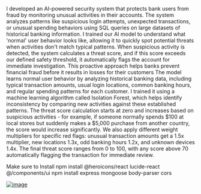 I developed an AI-powered security system that protects bank users from fraud by monitoring unusual activities in their accounts. 
The system analyzes patterns like suspicious login attempts, unexpected transactions, or unusual spending behaviors using SQL queries on large datasets of historical banking information. 
I trained our AI model to understand what 'normal' user behavior looks like, allowing it to quickly spot potential threats when activities don't match typical patterns.
When suspicious activity is detected, the system calculates a threat score, and if this score exceeds our defined safety threshold, it automatically flags the account for immediate investigation. 
This proactive approach helps banks prevent financial fraud before it results in losses for their customers
The model learns normal user behavior by analyzing historical banking data, including typical transaction amounts, usual login locations, common banking hours, and regular spending patterns for each customer. 
I trained it using a machine learning algorithm called Isolation Forest, which helps identify inconsistency by comparing new activities against these established patterns. 
The threat score calculation starts at zero and increases based on suspicious activities - for example, if someone normally spends $100 at local stores but suddenly makes a $5,000 purchase from another country, 
the score would increase significantly. We also apply different weight multipliers for specific red flags: unusual transaction amounts get a 1.5x multiplier, new locations 1.3x, odd banking hours 1.2x, and unknown devices 1.4x. 
The final threat score ranges from 0 to 100, with any score above 70 automatically flagging the transaction for immediate review.


Make sure to Install
npm install @heroicons/react lucide-react @/components/ui
npm install express mongoose body-parser cors

[
![image](https://github.com/user-attachments/assets/b4a0039e-e3fd-47fc-9256-6851192fb5fc)
](url)
